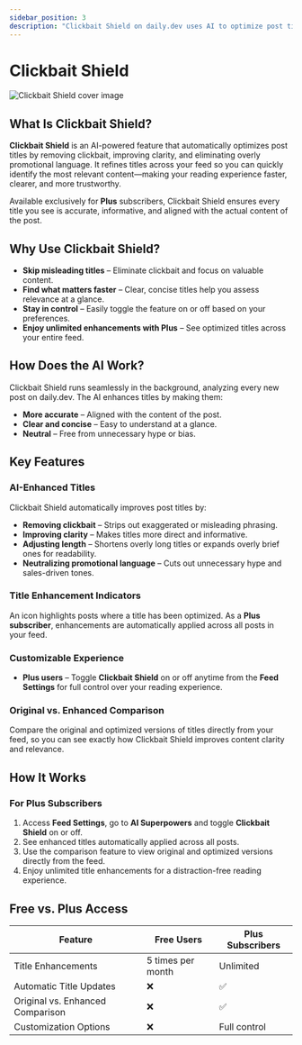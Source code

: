 ```yaml
---
sidebar_position: 3
description: "Clickbait Shield on daily.dev uses AI to optimize post titles by removing clickbait, improving clarity, and eliminating promotional language. Available exclusively for Plus subscribers, it delivers a cleaner, more informative reading experience."
---
```


# Clickbait Shield

![Clickbait Shield cover image](https://daily-now-res.cloudinary.com/image/upload/v1740315001/docs/jGrf9xJUD.jpg)

## What Is Clickbait Shield?  

**Clickbait Shield** is an AI-powered feature that automatically optimizes post titles by removing clickbait, improving clarity, and eliminating overly promotional language. It refines titles across your feed so you can quickly identify the most relevant content—making your reading experience faster, clearer, and more trustworthy.  

Available exclusively for **Plus** subscribers, Clickbait Shield ensures every title you see is accurate, informative, and aligned with the actual content of the post.  

## Why Use Clickbait Shield?  

- **Skip misleading titles** – Eliminate clickbait and focus on valuable content.  
- **Find what matters faster** – Clear, concise titles help you assess relevance at a glance.  
- **Stay in control** – Easily toggle the feature on or off based on your preferences.  
- **Enjoy unlimited enhancements with Plus** – See optimized titles across your entire feed.  

## How Does the AI Work?  

Clickbait Shield runs seamlessly in the background, analyzing every new post on daily.dev. The AI enhances titles by making them:  
- **More accurate** – Aligned with the content of the post.  
- **Clear and concise** – Easy to understand at a glance.  
- **Neutral** – Free from unnecessary hype or bias.  

## Key Features  

### AI-Enhanced Titles  
Clickbait Shield automatically improves post titles by:  
- **Removing clickbait** – Strips out exaggerated or misleading phrasing.  
- **Improving clarity** – Makes titles more direct and informative.  
- **Adjusting length** – Shortens overly long titles or expands overly brief ones for readability.  
- **Neutralizing promotional language** – Cuts out unnecessary hype and sales-driven tones.  

### Title Enhancement Indicators  
An icon highlights posts where a title has been optimized. As a **Plus subscriber**, enhancements are automatically applied across all posts in your feed.  

### Customizable Experience  
- **Plus users** – Toggle **Clickbait Shield** on or off anytime from the **Feed Settings** for full control over your reading experience.  

### Original vs. Enhanced Comparison  
Compare the original and optimized versions of titles directly from your feed, so you can see exactly how Clickbait Shield improves content clarity and relevance.  

## How It Works  

### For Plus Subscribers  
1. Access **Feed Settings**, go to **AI Superpowers** and toggle **Clickbait Shield** on or off.  
2. See enhanced titles automatically applied across all posts.  
3. Use the comparison feature to view original and optimized versions directly from the feed.  
4. Enjoy unlimited title enhancements for a distraction-free reading experience.  

## Free vs. Plus Access

| Feature                  | Free Users        | Plus Subscribers |
|--------------------------|-------------------|------------------|
| Title Enhancements       | 5 times per month                | Unlimited        |
| Automatic Title Updates  | ❌                | ✅               |
| Original vs. Enhanced Comparison | ❌        | ✅               |
| Customization Options    | ❌                | Full control     |